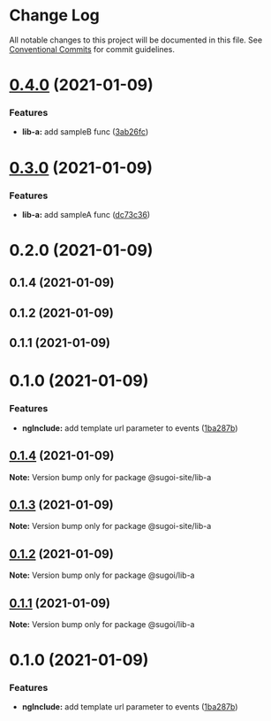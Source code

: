 # Change Log

All notable changes to this project will be documented in this file.
See [Conventional Commits](https://conventionalcommits.org) for commit guidelines.

# [0.4.0](https://github.com/sugoi-site/packages/compare/@sugoi-site/lib-a@0.3.0...@sugoi-site/lib-a@0.4.0) (2021-01-09)


### Features

* **lib-a:** add sampleB func ([3ab26fc](https://github.com/sugoi-site/packages/commit/3ab26fc18d11a24869af153c89c9cf983c7f4e62))





# [0.3.0](https://github.com/sugoi-site/packages/compare/@sugoi-site/lib-a@0.2.0...@sugoi-site/lib-a@0.3.0) (2021-01-09)


### Features

* **lib-a:** add sampleA func ([dc73c36](https://github.com/sugoi-site/packages/commit/dc73c3654f1e436b3fbd71d4ad2f5df70ae15e19))





# 0.2.0 (2021-01-09)



## 0.1.4 (2021-01-09)



## 0.1.2 (2021-01-09)



## 0.1.1 (2021-01-09)



# 0.1.0 (2021-01-09)


### Features

* **ngInclude:** add template url parameter to events ([1ba287b](https://github.com/sugoi-site/packages/commit/1ba287b86f2c4f2f5eca93ddbc1545e86cbc5edd))





## [0.1.4](https://github.com/sugoi-site/packages/compare/v0.1.2...v0.1.4) (2021-01-09)

**Note:** Version bump only for package @sugoi-site/lib-a





## [0.1.3](https://github.com/sugoi-site/packages/compare/v0.1.2...v0.1.3) (2021-01-09)

**Note:** Version bump only for package @sugoi-site/lib-a





## [0.1.2](https://github.com/sugoi-site/packages/compare/v0.1.1...v0.1.2) (2021-01-09)

**Note:** Version bump only for package @sugoi/lib-a





## [0.1.1](https://github.com/sugoi-site/packages/compare/v0.1.0...v0.1.1) (2021-01-09)

**Note:** Version bump only for package @sugoi/lib-a





# 0.1.0 (2021-01-09)


### Features

* **ngInclude:** add template url parameter to events ([1ba287b](https://github.com/sugoi-site/packages/commit/1ba287b86f2c4f2f5eca93ddbc1545e86cbc5edd))
